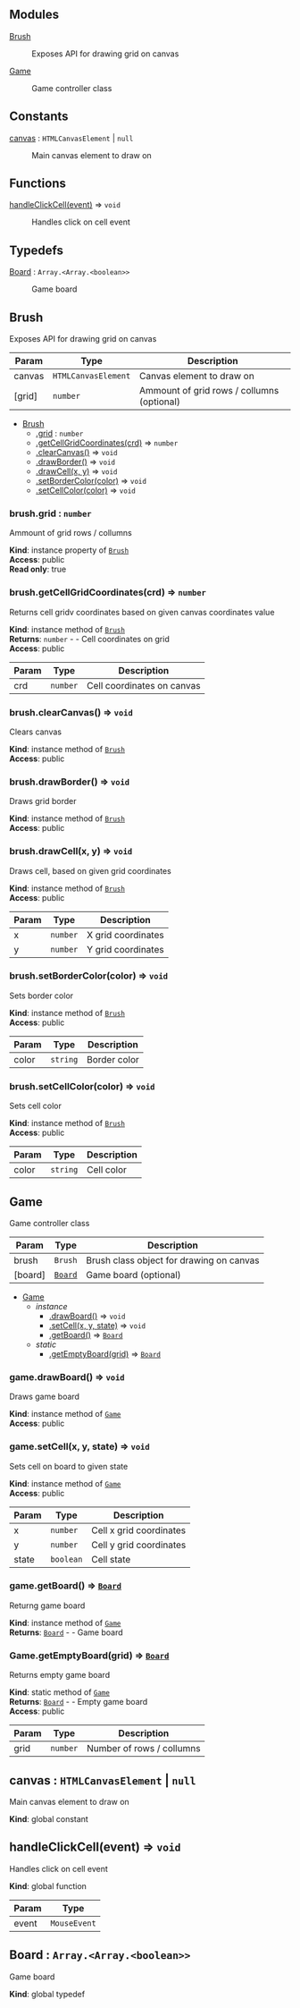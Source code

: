 ## Modules

<dl>
<dt><a href="#module_Brush">Brush</a></dt>
<dd><p>Exposes API for drawing grid on canvas</p>
</dd>
<dt><a href="#module_Game">Game</a></dt>
<dd><p>Game controller class</p>
</dd>
</dl>

## Constants

<dl>
<dt><a href="#canvas">canvas</a> : <code>HTMLCanvasElement</code> | <code>null</code></dt>
<dd><p>Main canvas element to draw on</p>
</dd>
</dl>

## Functions

<dl>
<dt><a href="#handleClickCell">handleClickCell(event)</a> ⇒ <code>void</code></dt>
<dd><p>Handles click on cell event</p>
</dd>
</dl>

## Typedefs

<dl>
<dt><a href="#Board">Board</a> : <code>Array.&lt;Array.&lt;boolean&gt;&gt;</code></dt>
<dd><p>Game board</p>
</dd>
</dl>

<a name="module_Brush"></a>

## Brush
Exposes API for drawing grid on canvas


| Param | Type | Description |
| --- | --- | --- |
| canvas | <code>HTMLCanvasElement</code> | Canvas element to draw on |
| [grid] | <code>number</code> | Ammount of grid rows / collumns (optional) |


* [Brush](#module_Brush)
    * [.grid](#module_Brush+grid) : <code>number</code>
    * [.getCellGridCoordinates(crd)](#module_Brush+getCellGridCoordinates) ⇒ <code>number</code>
    * [.clearCanvas()](#module_Brush+clearCanvas) ⇒ <code>void</code>
    * [.drawBorder()](#module_Brush+drawBorder) ⇒ <code>void</code>
    * [.drawCell(x, y)](#module_Brush+drawCell) ⇒ <code>void</code>
    * [.setBorderColor(color)](#module_Brush+setBorderColor) ⇒ <code>void</code>
    * [.setCellColor(color)](#module_Brush+setCellColor) ⇒ <code>void</code>

<a name="module_Brush+grid"></a>

### brush.grid : <code>number</code>
Ammount of grid rows / collumns

**Kind**: instance property of [<code>Brush</code>](#module_Brush)  
**Access**: public  
**Read only**: true  
<a name="module_Brush+getCellGridCoordinates"></a>

### brush.getCellGridCoordinates(crd) ⇒ <code>number</code>
Returns cell gridv coordinates based on given canvas coordinates value

**Kind**: instance method of [<code>Brush</code>](#module_Brush)  
**Returns**: <code>number</code> - - Cell coordinates on grid  
**Access**: public  

| Param | Type | Description |
| --- | --- | --- |
| crd | <code>number</code> | Cell coordinates on canvas |

<a name="module_Brush+clearCanvas"></a>

### brush.clearCanvas() ⇒ <code>void</code>
Clears canvas

**Kind**: instance method of [<code>Brush</code>](#module_Brush)  
**Access**: public  
<a name="module_Brush+drawBorder"></a>

### brush.drawBorder() ⇒ <code>void</code>
Draws grid border

**Kind**: instance method of [<code>Brush</code>](#module_Brush)  
**Access**: public  
<a name="module_Brush+drawCell"></a>

### brush.drawCell(x, y) ⇒ <code>void</code>
Draws cell, based on given grid coordinates

**Kind**: instance method of [<code>Brush</code>](#module_Brush)  
**Access**: public  

| Param | Type | Description |
| --- | --- | --- |
| x | <code>number</code> | X grid coordinates |
| y | <code>number</code> | Y grid coordinates |

<a name="module_Brush+setBorderColor"></a>

### brush.setBorderColor(color) ⇒ <code>void</code>
Sets border color

**Kind**: instance method of [<code>Brush</code>](#module_Brush)  
**Access**: public  

| Param | Type | Description |
| --- | --- | --- |
| color | <code>string</code> | Border color |

<a name="module_Brush+setCellColor"></a>

### brush.setCellColor(color) ⇒ <code>void</code>
Sets cell color

**Kind**: instance method of [<code>Brush</code>](#module_Brush)  
**Access**: public  

| Param | Type | Description |
| --- | --- | --- |
| color | <code>string</code> | Cell color |

<a name="module_Game"></a>

## Game
Game controller class


| Param | Type | Description |
| --- | --- | --- |
| brush | <code>Brush</code> | Brush class object for drawing on canvas |
| [board] | [<code>Board</code>](#Board) | Game board (optional) |


* [Game](#module_Game)
    * _instance_
        * [.drawBoard()](#module_Game+drawBoard) ⇒ <code>void</code>
        * [.setCell(x, y, state)](#module_Game+setCell) ⇒ <code>void</code>
        * [.getBoard()](#module_Game+getBoard) ⇒ [<code>Board</code>](#Board)
    * _static_
        * [.getEmptyBoard(grid)](#module_Game.getEmptyBoard) ⇒ [<code>Board</code>](#Board)

<a name="module_Game+drawBoard"></a>

### game.drawBoard() ⇒ <code>void</code>
Draws game board

**Kind**: instance method of [<code>Game</code>](#module_Game)  
**Access**: public  
<a name="module_Game+setCell"></a>

### game.setCell(x, y, state) ⇒ <code>void</code>
Sets cell on board to given state

**Kind**: instance method of [<code>Game</code>](#module_Game)  
**Access**: public  

| Param | Type | Description |
| --- | --- | --- |
| x | <code>number</code> | Cell x grid coordinates |
| y | <code>number</code> | Cell y grid coordinates |
| state | <code>boolean</code> | Cell state |

<a name="module_Game+getBoard"></a>

### game.getBoard() ⇒ [<code>Board</code>](#Board)
Returng game board

**Kind**: instance method of [<code>Game</code>](#module_Game)  
**Returns**: [<code>Board</code>](#Board) - - Game board  
<a name="module_Game.getEmptyBoard"></a>

### Game.getEmptyBoard(grid) ⇒ [<code>Board</code>](#Board)
Returns empty game board

**Kind**: static method of [<code>Game</code>](#module_Game)  
**Returns**: [<code>Board</code>](#Board) - - Empty game board  
**Access**: public  

| Param | Type | Description |
| --- | --- | --- |
| grid | <code>number</code> | Number of rows / collumns |

<a name="canvas"></a>

## canvas : <code>HTMLCanvasElement</code> \| <code>null</code>
Main canvas element to draw on

**Kind**: global constant  
<a name="handleClickCell"></a>

## handleClickCell(event) ⇒ <code>void</code>
Handles click on cell event

**Kind**: global function  

| Param | Type |
| --- | --- |
| event | <code>MouseEvent</code> | 

<a name="Board"></a>

## Board : <code>Array.&lt;Array.&lt;boolean&gt;&gt;</code>
Game board

**Kind**: global typedef  
